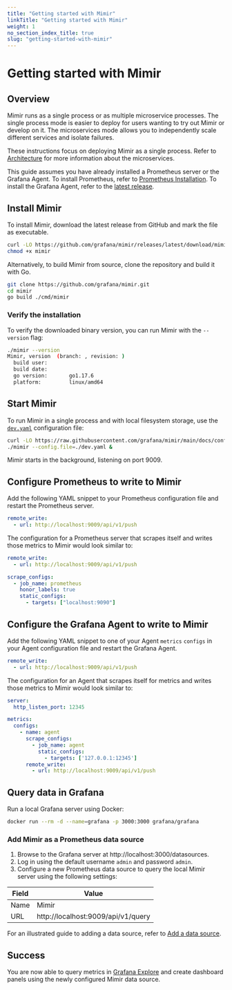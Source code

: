 ```yaml
---
title: "Getting started with Mimir"
linkTitle: "Getting started with Mimir"
weight: 1
no_section_index_title: true
slug: "getting-started-with-mimir"
---
```


# Getting started with Mimir

## Overview

Mimir runs as a single process or as multiple microservice processes.
The single process mode is easier to deploy for users wanting to try out Mimir or develop on it.
The microservices mode allows you to independently scale different services and isolate failures.

These instructions focus on deploying Mimir as a single process.
Refer to [Architecture](../architecture.md) for more information about the microservices.

This guide assumes you have already installed a Prometheus server or the Grafana Agent.
To install Prometheus, refer to [Prometheus Installation](https://prometheus.io/docs/prometheus/latest/installation/).
To install the Grafana Agent, refer to the [latest release](https://github.com/grafana/agent/releases/latest).

## Install Mimir

To install Mimir, download the latest release from GitHub and mark the file as executable.

```bash
curl -LO https://github.com/grafana/mimir/releases/latest/download/mimir
chmod +x mimir
```

Alternatively, to build Mimir from source, clone the repository and build it with Go.

```bash
git clone https://github.com/grafana/mimir.git
cd mimir
go build ./cmd/mimir
```

### Verify the installation

To verify the downloaded binary version, you can run Mimir with the `--version` flag:

```bash
./mimir --version
Mimir, version  (branch: , revision: )
  build user:
  build date:
  go version:       go1.17.6
  platform:         linux/amd64
```

## Start Mimir

To run Mimir in a single process and with local filesystem storage, use the [`dev.yaml`](./configuration/dev.yaml) configuration file:

```bash
curl -LO https://raw.githubusercontent.com/grafana/mimir/main/docs/configuration/dev.yaml
./mimir --config.file=./dev.yaml &
```

Mimir starts in the background, listening on port 9009.

## Configure Prometheus to write to Mimir

Add the following YAML snippet to your Prometheus configuration file and restart the Prometheus server.

```yaml
remote_write:
  - url: http://localhost:9009/api/v1/push
```

The configuration for a Prometheus server that scrapes itself and writes those metrics to Mimir would look similar to:

```yaml
remote_write:
  - url: http://localhost:9009/api/v1/push

scrape_configs:
  - job_name: prometheus
    honor_labels: true
    static_configs:
      - targets: ["localhost:9090"]
```

## Configure the Grafana Agent to write to Mimir


Add the following YAML snippet to one of your Agent `metrics` `configs` in your Agent configuration file and restart the Grafana Agent.

```yaml
remote_write:
  - url: http://localhost:9009/api/v1/push
```

The configuration for an Agent that scrapes itself for metrics and writes those metrics to Mimir would look similar to:

```yaml
server:
  http_listen_port: 12345

metrics:
  configs:
    - name: agent
      scrape_configs:
        - job_name: agent
          static_configs:
            - targets: ['127.0.0.1:12345']
      remote_write:
        - url: http://localhost:9009/api/v1/push
```

## Query data in Grafana

Run a local Grafana server using Docker:

```bash
docker run --rm -d --name=grafana -p 3000:3000 grafana/grafana
```

### Add Mimir as a Prometheus data source

1. Browse to the Grafana server at http://localhost:3000/datasources.
1. Log in using the default username `admin` and password `admin`.
1. Configure a new Prometheus data source to query the local Mimir server using the following settings:

| Field | Value                              |
|-------|------------------------------------|
| Name  | Mimir                              |
| URL   | http://localhost:9009/api/v1/query |

For an illustrated guide to adding a data source, refer to [Add a data source](https://grafana.com/docs/grafana/latest/datasources/add-a-data-source/).

## Success

You are now able to query metrics in [Grafana Explore](https://grafana.com/docs/grafana/latest/explore/)
and create dashboard panels using the newly configured Mimir data source.
